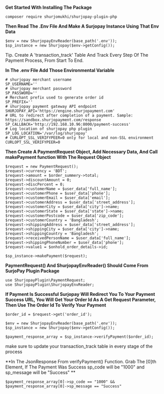 **Get Started With Installing The Package**

```
composer require shurjomukhi/shurjopay-plugin-php
```

**Then Read The .Env File And Make A Surjopay Instance Using That Env Data**

```
$env = new ShurjopayEnvReader(base_path('.env'));
$sp_instance = new Shurjopay($env->getConfig());
```

Tip. Create A 'transaction_track' Table And Track Every Step Of The Payment Process, From Start To End.

**In The .env File Add Those Environmental Variable**
```
# shurjopay merchant username
SP_USERNAME=''
# shurjopay merchant password
SP_PASSWORD=''
# Merchant prefix used to generate order id
SP_PREFIX=''
# shurjopay payment gateway API endpoint
SHURJOPAY_API='https://engine.shurjopayment.com'
# URL to redirect after completion of a payment. Sample: https://sandbox.shurjopayment.com/response
SP_CALLBACK='http://192.168.10.96:8000/payment-success'
# Log location of shurjopay php plugin
SP_LOG_LOCATION='/var/log/shurjopay'
# CURLOPT_SSL_VERIFYPEER=0 only for local and non-SSL environment
CURLOPT_SSL_VERIFYPEER=0
```

**Then Create A PaymentRequest Object, Add Necessary Data, And Call makePayment function With The Request Object**
```
$request = new PaymentRequest();
$request->currency = 'BDT';
$request->amount = $order_summery->total;
$request->discountAmount = 0;
$request->discPercent = 0;
$request->customerName = $user_data['full_name'];
$request->customerPhone = $user_data['phone'];
$request->customerEmail = $user_data['email'];
$request->customerAddress = $user_data['street_address'];
$request->customerCity = $user_data['city']->name;
$request->customerState = $user_data['state']->name;
$request->customerPostcode = $user_data['zip_code'];
$request->customerCountry = 'Bangladesh';
$request->shippingAddress = $user_data['street_address'];
$request->shippingCity = $user_data['city']->name;
$request->shippingCountry = 'Bangladesh';
$request->receivedPersonName = $user_data['full_name'];
$request->shippingPhoneNumber = $user_data['phone'];
$request->value1 = $onhold_order_details->id;

$sp_instance->makePayment($request);
```

**PaymentRequest() And ShurjopayEnvReader() Should Come From SurjoPay Plugin Package**

```
use ShurjopayPlugin\PaymentRequest;
use ShurjopayPlugin\ShurjopayEnvReader;
```

**If Payment Is Successful Surjopay Will Redirect You To Your Payment Success URL, You Will Get Your Order Id As A Get Request Parameter, Then Use The Order Id To Verify Your Payment**
```
$order_id = $request->get('order_id');

$env = new ShurjopayEnvReader(base_path('.env'));
$sp_instance = new Shurjopay($env->getConfig());

$payment_response_array = $sp_instance->verifyPayment($order_id);
```

make sure to update your transaction_track table in every stage of the process

**In The JsonResponse From verifyPayment() Function. Grab The [0]th Element, If The Payment Was Success sp_code will be "1000" and sp_message will be "Success" **

```
$payment_response_array[0]->sp_code == "1000" &&  $payment_response_array[0]->sp_message == "Success"
```
